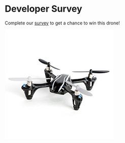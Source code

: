# Developer Survey

Complete our [survey](https://www.surveymonkey.com/r/music-tech) to get a chance to win this drone!

![](/assets/slack-imgs-drone.jpg)

# 



